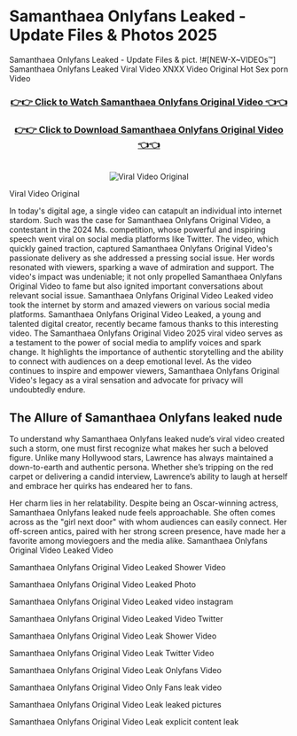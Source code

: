 # Samanthaea Onlyfans Leaked - Update Files & Photos 2025

Samanthaea Onlyfans Leaked - Update Files & pict. !#[NEW-X~VIDEOs™] Samanthaea Onlyfans Leaked Viral Video XNXX Video Original Hot Sex porn Video
<br>
<div align="center">
<h3><a href="https://links2leaks.com/samanthaea" rel="nofollow">👉👉 Click to Watch Samanthaea Onlyfans Original Video 👈👈</a></h3>
<h3><a href="https://links2leaks.com/samanthaea" rel="nofollow">👉👉 Click to Download Samanthaea Onlyfans Original Video 👈👈</a></h3>
<br>
<a href="https://links2leaks.com/samanthaea" rel="nofollow"><img src="https://i.ibb.co/Gkj2r4b/banner.png" alt="Viral Video Original" style="max-width: 100%; display: inline-block;" data-target="animated-image.originalImage"></a>
</div>

Viral Video Original

In today's digital age, a single video can catapult an individual into internet stardom. Such was the case for Samanthaea Onlyfans Original Video, a contestant in the 2024 Ms. competition, whose powerful and inspiring speech went viral on social media platforms like Twitter.
The video, which quickly gained traction, captured Samanthaea Onlyfans Original Video's passionate delivery as she addressed a pressing social issue. Her words resonated with viewers, sparking a wave of admiration and support. The video's impact was undeniable; it not only propelled Samanthaea Onlyfans Original Video to fame but also ignited important conversations about relevant social issue.
Samanthaea Onlyfans Original Video Leaked video took the internet by storm and amazed viewers on various social media platforms. Samanthaea Onlyfans Original Video Leaked, a young and talented digital creator, recently became famous thanks to this interesting video.
The Samanthaea Onlyfans Original Video 2025 viral video serves as a testament to the power of social media to amplify voices and spark change. It highlights the importance of authentic storytelling and the ability to connect with audiences on a deep emotional level. As the video continues to inspire and empower viewers, Samanthaea Onlyfans Original Video's legacy as a viral sensation and advocate for privacy will undoubtedly endure.

<h2>The Allure of Samanthaea Onlyfans leaked nude</h2>


To understand why Samanthaea Onlyfans leaked nude’s viral video created such a storm, one must first recognize what makes her such a beloved figure. Unlike many Hollywood stars, Lawrence has always maintained a down-to-earth and authentic persona. Whether she’s tripping on the red carpet or delivering a candid interview, Lawrence’s ability to laugh at herself and embrace her quirks has endeared her to fans.

Her charm lies in her relatability. Despite being an Oscar-winning actress, Samanthaea Onlyfans leaked nude feels approachable. She often comes across as the "girl next door" with whom audiences can easily connect. Her off-screen antics, paired with her strong screen presence, have made her a favorite among moviegoers and the media alike.
Samanthaea Onlyfans Original Video Leaked Video

Samanthaea Onlyfans Original Video Leaked Shower Video

Samanthaea Onlyfans Original Video Leaked Photo

Samanthaea Onlyfans Original Video Leaked video instagram

Samanthaea Onlyfans Original Video Leaked Video Twitter

Samanthaea Onlyfans Original Video Leak Shower Video

Samanthaea Onlyfans Original Video Leak Twitter Video

Samanthaea Onlyfans Original Video Leak Onlyfans Video

Samanthaea Onlyfans Original Video Only Fans leak video

Samanthaea Onlyfans Original Video Leak leaked pictures

Samanthaea Onlyfans Original Video Leak explicit content leak